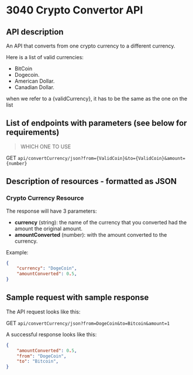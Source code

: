 # 3040 Crypto Convertor API

## API description

An API that converts from one crypto currency to a different currency.

Here is a list of valid currencies:

- BitCoin
- Dogecoin.
- American Dollar.
- Canadian Dollar.

when we refer to a {validCurrency}, it has to be the same as the one on the list

## List of endpoints with parameters (see below for requirements)

> WHICH ONE TO USE

GET `api/convertCurrency/json?from={ValidCoin}&to={ValidCoin}&amount={number}`

## Description of resources - formatted as JSON

### Crypto Currency Resource

The response will have 3 parameters:

- **currency** (string): the name of the currency that you converted had the amount the original amount.
- **amountConverted** (number): with the amount converted  to the currency.

Example:

```JSON
{
    "currency": "DogeCoin",
    "amountConverted": 0.5,
}
```

## Sample request with sample response

The API request looks like this:

GET `api/convertCurrency/json?from=DogeCoin&to=Bitcoin&amount=1`

A successful response looks like this:

```JSON
{
    "amountConverted": 0.5,
    "from": "DogeCoin",
    "to": "Bitcoin",
}
```
